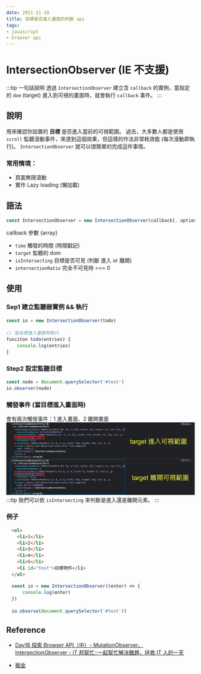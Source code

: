```yaml
---
date: 2021-11-10
title: 目標是否進入畫面的判斷 api 
tags:
- javascript
- browser api
---
```

# IntersectionObserver (IE 不支援)

:::tip 一句話說明
透過 `IntersectionObserver` 建立含 `callback` 的實例，當指定的 `dom` (target) 進入到可視的畫面時，就會執行 `callback` 事件。
:::

## 說明
用來確認你設置的 **目標** 是否進入當前的可視範圍。
過去，大多數人都是使用 `scroll` 監聽滾動事件，來達到這個效果，但這樣的作法非常耗效能 (每次滾動即執行)。 `IntersectionObserver` 就可以很簡單的完成這件事情。

### 常用情境：
- 頁面無限滾動
- 實作 Lazy loading (懶加載)

## 語法

```jsx
const IntersectionObserver = new IntersectionObserver(callback[, option])
```

callback 參數 {array}

- `time` 觸發的時間 (時間戳記)
- `target` 監聽的 dom
- `isIntersecting` 目標是否可見 (判斷 進入 or 離開)
- `intersectionRatio` 完全不可見時 === 0

## 使用

### Sep1 建立監聽器實例 && 執行

```js
const io = new IntersectionObserver(todo)

// 當目標進入畫面時執行
funciton todo(entries) {
	console.log(entries)
}
```

### Step2 設定監聽目標

```js
const node = document.querySelector('#test')
io.observer(node)
```

### 觸發事件 (當目標進入畫面時)
會有兩次觸發事件：1 進入畫面、2 離開畫面
![由此可見，我們可以依 `isIntersecting` 來判斷是進入還是離開元素。](./img/intersectionObserver.png)
:::tip
我們可以依 `isIntersecting` 來判斷是進入還是離開元素。
:::

### 例子

```html
  <ul>
  	<li>1</li>
  	<li>2</li>
  	<li>3</li>
  	<li>4</li>
  	<li>5</li>
  	<li id="test">目標物件</li>
  </ul>
```

```js
  const io = new IntersectionObserver((enter) => {
      console.log(enter)
  })

  io.observe(document.querySelector('#test'))
```



## Reference
- [Day18 探索 Browser API（中）- MutationObserver、IntersectionObserver - iT 邦幫忙::一起幫忙解決難題，拯救 IT 人的一天](https://ithelp.ithome.com.tw/articles/10217810)

- [掘金](https://juejin.cn/post/7028744289890861063)